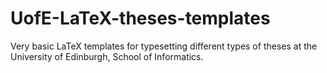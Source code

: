 # UofE-LaTeX-theses-templates
Very basic LaTeX templates for typesetting different types of theses at the University of Edinburgh, School of Informatics.
